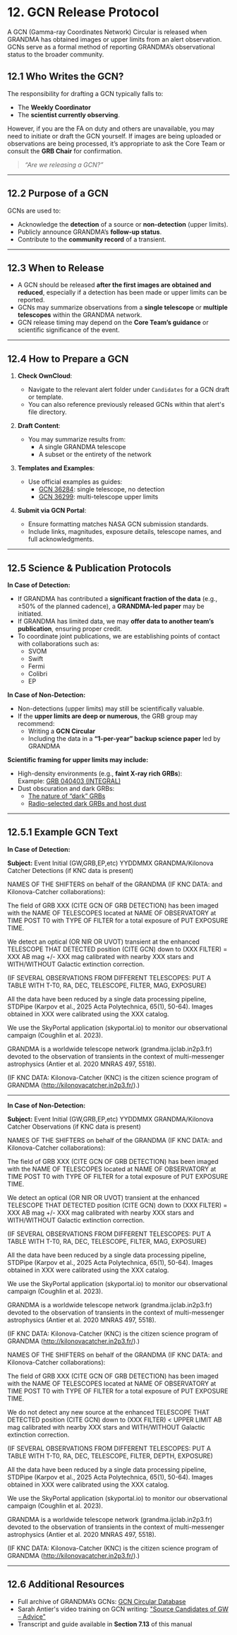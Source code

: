 # 12. GCN Release Protocol

A GCN (Gamma-ray Coordinates Network) Circular is released when GRANDMA has obtained images or upper limits from an alert observation. GCNs serve as a formal method of reporting GRANDMA’s observational status to the broader community.

## 12.1 Who Writes the GCN?

The responsibility for drafting a GCN typically falls to:
- The **Weekly Coordinator** 
- The **scientist currently observing**.

However, if you are the FA on duty and others are unavailable, you may need to initiate or draft the GCN yourself. If images are being uploaded or observations are being processed, it’s appropriate to ask the Core Team or consult the **GRB Chair** for confirmation.
> *“Are we releasing a GCN?”*

---

## 12.2 Purpose of a GCN

GCNs are used to:
- Acknowledge the **detection** of a source or **non-detection** (upper limits).
- Publicly announce GRANDMA’s **follow-up status**.
- Contribute to the **community record** of a transient.

---

## 12.3 When to Release

- A GCN should be released **after the first images are obtained and reduced**, especially if a detection has been made or upper limits can be reported.
- GCNs may summarize observations from a **single telescope** or **multiple telescopes** within the GRANDMA network.
- GCN release timing may depend on the **Core Team’s guidance** or scientific significance of the event.

---

## 12.4 How to Prepare a GCN

1. **Check OwnCloud**:  
   - Navigate to the relevant alert folder under `Candidates` for a GCN draft or template.
   - You can also reference previously released GCNs within that alert's file directory.

2. **Draft Content**:
   - You may summarize results from:
     - A single GRANDMA telescope
     - A subset or the entirety of the network

3. **Templates and Examples**:  
   - Use official examples as guides:  
     - [GCN 36284](https://gcn.nasa.gov/circulars/36284?query=GRANDMA&startDate=&endDate=): single telescope, no detection  
     - [GCN 36299](https://gcn.nasa.gov/circulars/36299?query=GRANDMA&startDate=&endDate=): multi-telescope upper limits

4. **Submit via GCN Portal**:
   - Ensure formatting matches NASA GCN submission standards.
   - Include links, magnitudes, exposure details, telescope names, and full acknowledgments.

---

## 12.5 Science & Publication Protocols

**In Case of Detection:**

- If GRANDMA has contributed a **significant fraction of the data** (e.g., ≥50% of the planned cadence), a **GRANDMA-led paper** may be initiated.
- If GRANDMA has limited data, we may **offer data to another team’s publication**, ensuring proper credit.
- To coordinate joint publications, we are establishing points of contact with collaborations such as:
  - SVOM
  - Swift
  - Fermi
  - Colibri
  - EP

 **In Case of Non-Detection:**

- Non-detections (upper limits) may still be scientifically valuable.
- If the **upper limits are deep or numerous**, the GRB group may recommend:
  - Writing a **GCN Circular**  
  - Including the data in a **“1-per-year” backup science paper** led by GRANDMA

**Scientific framing for upper limits may include:**
- High-density environments (e.g., **faint X-ray rich GRBs**):  
  Example: [GRB 040403 (INTEGRAL)](https://arxiv.org/abs/astro-ph/0412012)
- Dust obscuration and dark GRBs:  
  - [The nature of “dark” GRBs](https://doi.org/10.1051/0004-6361/201015458)  
  - [Radio-selected dark GRBs and host dust](https://iopscience.iop.org/article/10.3847/1538-4357/ac8feb)

---

## 12.5.1 Example GCN Text

**In Case of Detection:**

**Subject:** Event Initial (GW,GRB,EP,etc) YYDDMMX GRANDMA/Kilonova Catcher Detections (if KNC data is present)

NAMES OF THE SHIFTERS on behalf of the GRANDMA (IF KNC DATA: and Kilonova-Catcher collaborations): 

The field of GRB XXX (CITE GCN OF GRB DETECTION) has been imaged with the NAME OF TELESCOPES located at NAME OF OBSERVATORY at TIME POST T0 with TYPE OF FILTER for a total exposure of PUT EXPOSURE TIME.

We detect an optical (OR NIR OR UVOT) transient at the enhanced TELESCOPE THAT DETECTED position (CITE GCN) down to (XXX FILTER) = XXX AB mag +/- XXX mag calibrated with nearby XXX stars and WITH/WITHOUT Galactic extinction correction.

(IF SEVERAL OBSERVATIONS FROM DIFFERENT TELESCOPES: PUT A TABLE WITH T-T0, RA, DEC, TELESCOPE, FILTER, MAG, EXPOSURE)

All the data have been reduced by a single data processing pipeline, STDPipe (Karpov et al., 2025 Acta Polytechnica, 65(1), 50-64). Images obtained in XXX were calibrated using the XXX catalog.

We use the SkyPortal application (skyportal.io) to monitor our observational campaign (Coughlin et al. 2023).

GRANDMA is a worldwide telescope network (grandma.ijclab.in2p3.fr) devoted to the observation of transients in the context of multi-messenger astrophysics (Antier et al. 2020 MNRAS 497, 5518).

(IF KNC DATA: Kilonova-Catcher (KNC) is the citizen science program of GRANDMA (http://kilonovacatcher.in2p3.fr/).)

---

**In Case of Non-Detection:**

**Subject:** Event Initial (GW,GRB,EP,etc) YYDDMMX GRANDMA/Kilonova Catcher Observations (if KNC data is present)

NAMES OF THE SHIFTERS on behalf of the GRANDMA (IF KNC DATA: and Kilonova-Catcher collaborations):

The field of GRB XXX (CITE GCN OF GRB DETECTION) has been imaged with the NAME OF TELESCOPES located at NAME OF OBSERVATORY at TIME POST T0 with TYPE OF FILTER for a total exposure of PUT EXPOSURE TIME.

We detect an optical (OR NIR OR UVOT) transient at the enhanced TELESCOPE THAT DETECTED position (CITE GCN) down to (XXX FILTER) = XXX AB mag +/- XXX mag calibrated with nearby XXX stars and WITH/WITHOUT Galactic extinction correction.

(IF SEVERAL OBSERVATIONS FROM DIFFERENT TELESCOPES: PUT A TABLE WITH T-T0, RA, DEC, TELESCOPE, FILTER, MAG, EXPOSURE)

All the data have been reduced by a single data processing pipeline, STDPipe (Karpov et al., 2025 Acta Polytechnica, 65(1), 50-64). Images obtained in XXX were calibrated using the XXX catalog.

We use the SkyPortal application (skyportal.io) to monitor our observational campaign (Coughlin et al. 2023).

GRANDMA is a worldwide telescope network (grandma.ijclab.in2p3.fr) devoted to the observation of transients in the context of multi-messenger astrophysics (Antier et al. 2020 MNRAS 497, 5518).

(IF KNC DATA: Kilonova-Catcher (KNC) is the citizen science program of GRANDMA (http://kilonovacatcher.in2p3.fr/).)

NAMES OF THE SHIFTERS on behalf of the GRANDMA (IF KNC DATA: and Kilonova-Catcher collaborations):

The field of GRB XXX (CITE GCN OF GRB DETECTION) has been imaged with the NAME OF TELESCOPES located at NAME OF OBSERVATORY at TIME POST T0 with TYPE OF FILTER for a total exposure of PUT EXPOSURE TIME.

We do not detect any new source at the enhanced TELESCOPE THAT DETECTED position (CITE GCN) down to (XXX FILTER) < UPPER LIMIT AB mag calibrated with nearby XXX stars and WITH/WITHOUT Galactic extinction correction.

(IF SEVERAL OBSERVATIONS FROM DIFFERENT TELESCOPES: PUT A TABLE WITH T-T0, RA, DEC, TELESCOPE, FILTER, DEPTH, EXPOSURE)

All the data have been reduced by a single data processing pipeline, STDPipe (Karpov et al., 2025 Acta Polytechnica, 65(1), 50-64). Images obtained in XXX were calibrated using the XXX catalog.

We use the SkyPortal application (skyportal.io) to monitor our observational campaign (Coughlin et al. 2023).

GRANDMA is a worldwide telescope network (grandma.ijclab.in2p3.fr) devoted to the observation of transients in the context of multi-messenger astrophysics (Antier et al. 2020 MNRAS 497, 5518).

(IF KNC DATA: Kilonova-Catcher (KNC) is the citizen science program of GRANDMA (http://kilonovacatcher.in2p3.fr/).)

---
## 12.6 Additional Resources

- Full archive of GRANDMA’s GCNs: [GCN Circular Database](https://gcn.nasa.gov/circulars?query=GRANDMA&startDate=&endDate=)  
- Sarah Antier's video training on GCN writing: ["Source Candidates of GW – Advice"](https://www.youtube.com/watch?v=u7M2Xhf2c5U&t=707s)  
- Transcript and guide available in **Section 7.13** of this manual
